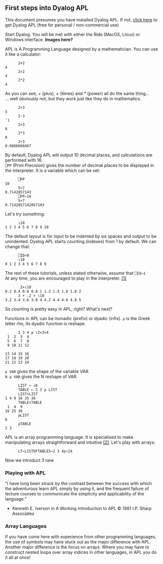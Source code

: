 ## First steps into Dyalog APL
This document presumes you have installed Dyalog APL. If not, [click here]() to get Dyalog APL (free for personal / non-commercial use)

Start Dyalog. You will be met with either the Ride (MacOS, Linux) or Windows interface.
**Images here?**

APL is A Programming Language designed by a mathematician. You can use it like a calculator:
```APL
      2+2
4
      2×2
4
      2*2
4
```
As you can see, + (plus), × (times) and * (power) all do the same thing...  
... well obviously not, but they work just like they do in mathematics.
```APL
      2+3
5
      2-3
¯1
      2×3
6
      2*3
8
      2÷3
0.6666666667
```
By default, Dyalog APL will output 10 decimal places, and calculations are performed with 16.  
```⎕PP``` (Print Precision) gives the number of decimal places to be displayed in the interpreter. It is a variable which can be set:
```APL
      ⎕PP
10
      5÷7
0.7142857143
      ⎕PP←16
      5÷7
0.7142857142857143
```

Let's try something:
```APL
      ⍳10
1 2 3 4 5 6 7 8 9 10
```
The default layout is for input to be indented by six spaces and output to be unindented. 
Dyalog APL starts counting (indexes) from 1 by default. We can change that:
```APL
      ⎕IO←0
      ⍳10
0 1 2 3 4 5 6 7 8 9
```
The rest of these tutorials, unless stated otherwise, assume that ```⎕IO←1```  
At any time, you are encouraged to play in the interpreter. [[1]](#playing-with-apl)
```APL
      .2×⍳10
0.2 0.4 0.6 0.8 1 1.2 1.4 1.6 1.8 2
      3 + .2 × ⍳10
3.2 3.4 3.6 3.8 4 4.2 4.4 4.6 4.8 5
```  
  
So counting is pretty easy in APL, right? What's next?  

Functions in APL can be monadic (prefix) or dyadic (infix).
```⍴``` is the Greek letter rho, its dyadic function is reshape.
```APL
      2 3 4 ⍴ ⍳2×3×4
 1  2  3  4
 5  6  7  8
 9 10 11 12
           
13 14 15 16
17 18 19 20
21 22 23 24
```
```⍴ VAR``` gives the shape of the variable VAR.  
```N ⍴ VAR``` gives the N reshape of VAR.  
```APL
      LIST ← ⍳6
      TABLE ← 2 3 ⍴ LIST
      LIST×LIST
1 4 9 16 25 36
      TABLE×TABLE
 1  4  9
16 25 36
      ⍴LIST
6
      ⍴TABLE
2 3
```

APL is an array programming language. It is specialised to make manipulating arrays straightforward and intuitive [[2]](#Array-languages). Let's play with arrays:   
```APL
      LT←LISTOFTABLES←2 3 4⍴⍳24
```
Now we introduct 3 new 
### Playing with APL
"I have long been struck by the contrast between the success with which the adventurous learn APL simply by using it, and the frequent failure of lecture courses to communicate the simplicity and applicability of the language."  
- Kenneth E. Iverson in A Working Introduction to APL © 1981 I.P. Sharp Associates

### Array Languages
If you have come here with experience from other programming languages, the use of symbols may have stuck out as the major difference with APL. Another major difference is the focus on arrays. Where you may have to construct nested loops over array indices in other languages, in APL you do it all at once!
